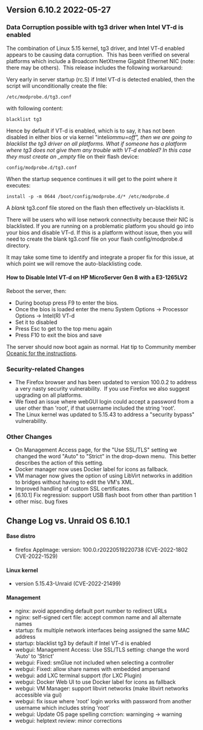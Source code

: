## Version 6.10.2 2022-05-27

### Data Corruption possible with tg3 driver when Intel VT-d is enabled

The combination of Linux 5.15 kernel, tg3 driver, and Intel VT-d enabled
appears to be causing data corruption.  This has been verified on
several platforms which include a Broadcom NetXtreme Gigabit Ethernet
NIC (note: there may be others).  This release includes the following
workaround:

Very early in server startup (rc.S) if Intel VT-d is detected enabled,
then the script will unconditionally create the file:

`/etc/modprobe.d/tg3.conf`

with following content:

`blacklist tg3`

Hence by default if VT-d is enabled, which is to say, it has not been
disabled in either bios or via kernel "intel*iommu=off", then we are
going to blacklist the tg3 driver on all platforms. What if someone has
a platform where tg3 does not give them any trouble with VT-d enabled?
In this case they must create an \_empty* file on their flash device:

`config/modprobe.d/tg3.conf`

When the startup sequence continues it will get to the point where it
executes:

`install -p -m 0644 /boot/config/modprobe.d/* /etc/modprobe.d`

A _blank_ tg3.conf file stored on the flash then effectively
un-blacklists it.

There will be users who will lose network connectivity because their NIC
is blacklisted. If you are running on a problematic platform you should
go into your bios and disable VT-d. If this is a platform without issue,
then you will need to create the blank tg3.conf file on your flash
config/modprobe.d directory.

It may take some time to identify and integrate a proper fix for this
issue, at which point we will remove the auto-blacklisting code.

#### How to Disable Intel VT-d on HP MicroServer Gen 8 with a E3-1265LV2

Reboot the server, then:

- During bootup press F9 to enter the bios.
- Once the bios is loaded enter the menu System Options → Processor
  Options → Intel(R) VT-d
- Set it to disabled
- Press Esc to get to the top menu again
- Press F10 to exit the bios and save

The server should now boot again as normal. Hat tip to Community member
[Oceanic for the
instructions](https://forums.unraid.net/topic/124108-unraid-os-version-6102-available/#comment-1132042).

### Security-related Changes

- The Firefox browser and has been updated to version 100.0.2 to
  address a very nasty security vulnerability.  If you use Firefox we
  also suggest upgrading on all platforms.
- We fixed an issue where webGUI login could accept a password from a
  user other than 'root', if that username included the string
  'root'.
- The Linux kernel was updated to 5.15.43 to address a "security
  bypass" vulnerability.

### Other Changes

- On Management Access page, for the "Use SSL/TLS" setting we
  changed the word "Auto" to "Strict" in the drop-down menu.  This
  better describes the action of this setting.
- Docker manager now uses Docker label for icons as fallback.
- VM manager now gives the option of using LibVirt networks in
  addition to bridges without having to edit the VM's XML.
- Improved handling of custom SSL certificates.
- [6.10.1] Fix regression: support USB flash boot from other than
  partition 1
- other misc. bug fixes

## Change Log vs. Unraid OS 6.10.1

#### Base distro

- firefox AppImage: version: 100.0.r20220519220738 (CVE-2022-1802
  CVE-2022-1529)

#### Linux kernel

- version 5.15.43-Unraid (CVE-2022-21499)

#### Management

- nginx: avoid appending default port number to redirect URLs
- nginx: self-signed cert file: accept common name and all alternate
  names
- startup: fix multiple network interfaces being assigned the same MAC
  address
- startup: blacklist tg3 by default if Intel VT-d is enabled
- webgui: Management Access: Use SSL/TLS setting: change the word
  'Auto' to 'Strict'
- webgui: Fixed: smGlue not included when selecting a controller
- webgui: Fixed: allow share names with embedded ampersand
- webgui: add LXC terminal support (for LXC Plugin)
- webgui: Docker Web UI to use Docker label for icons as fallback
- webgui: VM Manager: support libvirt networks (make libvirt networks
  accessible via gui)
- webgui: fix issue where 'root' login works with password from
  another username which includes string 'root'
- webgui: Update OS page spelling corrction: warninging -\> warning
- webgui: helptext review: minor corrections
